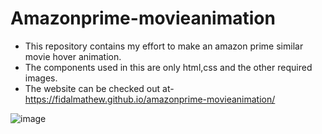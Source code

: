 # Amazonprime-movieanimation

- This repository contains my effort to make an amazon prime similar movie hover animation. <br>
- The components used in this are only html,css and the other required images. <br>
- The website can be checked out at- https://fidalmathew.github.io/amazonprime-movieanimation/

![image](https://user-images.githubusercontent.com/84982038/168956434-1a459685-293d-4c9d-ac41-cd6ea8f9c3cc.png)

